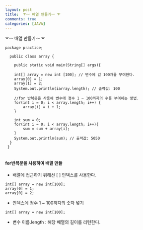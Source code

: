 ```yaml
---
layout: post
title:  ➰〰 배열 만들기〰 ➰
comments: true
categories: [JAVA]
---
```


➰〰 배열 만들기〰 ➰

```
package practice;

  public class array {
  
    public static void main(String[] args){
    
    int[] array = new int [100]; // 변수에 값 100개를 부여한다.
    array[0] = 1;
    array[1] = 2;
    System.out.println(iarray.length); // 출력값: 100
    
    //for 반복문을 사용해 변수에 정수 1 ~ 100까지의 수를 부여하는 방법.
    for(int i = 0; i < array.length; i++) {
        array[i] = i + 1;
    }
    
    int sum = 0;
    for(int i = 0; i < array.length; i++){
        sum = sum + array[i];
    }
    System.out.println(sum); // 출력값: 5050
  }
 }
   
```

#### for반복문을 사용하여 배열 만들
* 배열에 접근하기 위해선 [ ] 인덱스를 사용한다.
```
int[] array = new int[100];
array[0] = 1;
array[0] = 2;
```


* 인덱스에 정수 1 ~ 100까지의 숫자 넣기
```
int[] array = new int[100];
```

* 변수 이름.length : 해당 배열의 길이를 리턴한다.



